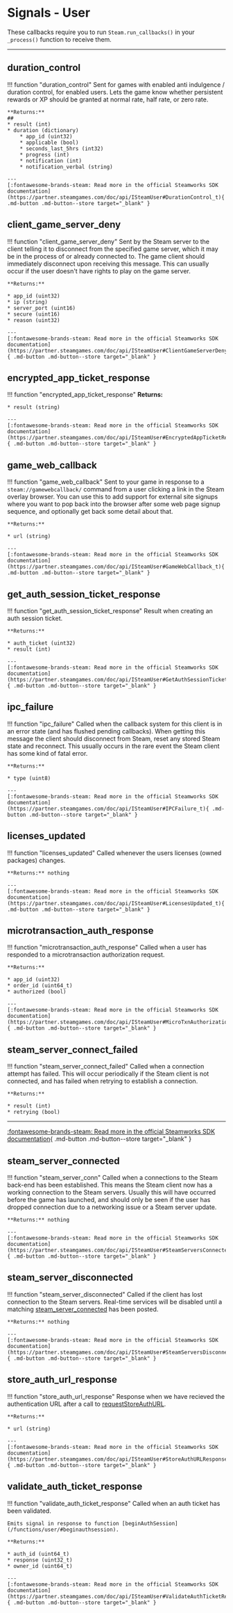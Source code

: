 # Signals - User

These callbacks require you to run ```Steam.run_callbacks()``` in your ```_process()``` function to receive them.

---

## duration_control

!!! function "duration_control"
	Sent for games with enabled anti indulgence / duration control, for enabled users. Lets the game know whether persistent rewards or XP should be granted at normal rate, half rate, or zero rate.

	**Returns:**
	## 
	* result (int)
	* duration (dictionary)
		* app_id (uint32)
		* applicable (bool)
		* seconds_last_5hrs (int32)
		* progress (int)
		* notification (int)
		* notification_verbal (string)

	---
	[:fontawesome-brands-steam: Read more in the official Steamworks SDK documentation](https://partner.steamgames.com/doc/api/ISteamUser#DurationControl_t){ .md-button .md-button--store target="_blank" }

## client_game_server_deny

!!! function "client_game_server_deny"
	Sent by the Steam server to the client telling it to disconnect from the specified game server, which it may be in the process of or already connected to. The game client should immediately disconnect upon receiving this message. This can usually occur if the user doesn't have rights to play on the game server.

	**Returns:**
			
	* app_id (uint32)
	* ip (string)
	* server_port (uint16)
	* secure (uint16)
	* reason (uint32)

	---
	[:fontawesome-brands-steam: Read more in the official Steamworks SDK documentation](https://partner.steamgames.com/doc/api/ISteamUser#ClientGameServerDeny_t){ .md-button .md-button--store target="_blank" }

## encrypted_app_ticket_response

!!! function "encrypted_app_ticket_response"
	**Returns:**

	* result (string)

	---
	[:fontawesome-brands-steam: Read more in the official Steamworks SDK documentation](https://partner.steamgames.com/doc/api/ISteamUser#EncryptedAppTicketResponse_t){ .md-button .md-button--store target="_blank" }

## game_web_callback

!!! function "game_web_callback"
	Sent to your game in response to a ```steam://gamewebcallback/``` command from a user clicking a link in the Steam overlay browser. You can use this to add support for external site signups where you want to pop back into the browser after some web page signup sequence, and optionally get back some detail about that.

	**Returns:**

	* url (string)

	---
	[:fontawesome-brands-steam: Read more in the official Steamworks SDK documentation](https://partner.steamgames.com/doc/api/ISteamUser#GameWebCallback_t){ .md-button .md-button--store target="_blank" }

## get_auth_session_ticket_response

!!! function "get_auth_session_ticket_response"
	Result when creating an auth session ticket.

	**Returns:**
		
	* auth_ticket (uint32)
	* result (int)

	---
	[:fontawesome-brands-steam: Read more in the official Steamworks SDK documentation](https://partner.steamgames.com/doc/api/ISteamUser#GetAuthSessionTicketResponse_t){ .md-button .md-button--store target="_blank" }

## ipc_failure

!!! function "ipc_failure"
	Called when the callback system for this client is in an error state (and has flushed pending callbacks). When getting this message the client should disconnect from Steam, reset any stored Steam state and reconnect. This usually occurs in the rare event the Steam client has some kind of fatal error.

	**Returns:**

	* type (uint8)

	---
	[:fontawesome-brands-steam: Read more in the official Steamworks SDK documentation](https://partner.steamgames.com/doc/api/ISteamUser#IPCFailure_t){ .md-button .md-button--store target="_blank" }

## licenses_updated

!!! function "licenses_updated"
	Called whenever the users licenses (owned packages) changes.

	**Returns:** nothing

	---
	[:fontawesome-brands-steam: Read more in the official Steamworks SDK documentation](https://partner.steamgames.com/doc/api/ISteamUser#LicensesUpdated_t){ .md-button .md-button--store target="_blank" }

## microtransaction_auth_response

!!! function "microtransaction_auth_response"
	Called when a user has responded to a microtransaction authorization request.

	**Returns:**

	* app_id (uint32)
	* order_id (uint64_t)
	* authorized (bool)

	---
	[:fontawesome-brands-steam: Read more in the official Steamworks SDK documentation](https://partner.steamgames.com/doc/api/ISteamUser#MicroTxnAuthorizationResponse_t){ .md-button .md-button--store target="_blank" }

## steam_server_connect_failed

!!! function "steam_server_connect_failed"
	Called when a connection attempt has failed. This will occur periodically if the Steam client is not connected, and has failed when retrying to establish a connection.

	**Returns:**

	* result (int)
	* retrying (bool)

---
[:fontawesome-brands-steam: Read more in the official Steamworks SDK documentation](https://partner.steamgames.com/doc/api/ISteamUser#SteamServerConnectFailure_t){ .md-button .md-button--store target="_blank" }

## steam_server_connected

!!! function "steam_server_conn"
	Called when a connections to the Steam back-end has been established. This means the Steam client now has a working connection to the Steam servers. Usually this will have occurred before the game has launched, and should only be seen if the user has dropped connection due to a networking issue or a Steam server update.

	**Returns:** nothing

	---
	[:fontawesome-brands-steam: Read more in the official Steamworks SDK documentation](https://partner.steamgames.com/doc/api/ISteamUser#SteamServersConnected_t){ .md-button .md-button--store target="_blank" }

## steam_server_disconnected

!!! function "steam_server_disconnected"
	Called if the client has lost connection to the Steam servers. Real-time services will be disabled until a matching [steam_server_connected](/signals/user/#steam_server_connected) has been posted.

	**Returns:** nothing

	---
	[:fontawesome-brands-steam: Read more in the official Steamworks SDK documentation](https://partner.steamgames.com/doc/api/ISteamUser#SteamServersDisconnected_t){ .md-button .md-button--store target="_blank" }

## store_auth_url_response

!!! function "store_auth_url_response"
	Response when we have recieved the authentication URL after a call to [requestStoreAuthURL](/functions/user/#requeststoreauthurl).

	**Returns:**

	* url (string)

	---
	[:fontawesome-brands-steam: Read more in the official Steamworks SDK documentation](https://partner.steamgames.com/doc/api/ISteamUser#StoreAuthURLResponse_t){ .md-button .md-button--store target="_blank" }

## validate_auth_ticket_response

!!! function "validate_auth_ticket_response"
	Called when an auth ticket has been validated.
	
	Emits signal in response to function [beginAuthSession](/functions/user/#beginauthsession).

	**Returns:**

	* auth_id (uint64_t)
	* response (uint32_t)
	* owner_id (uint64_t)

	---
	[:fontawesome-brands-steam: Read more in the official Steamworks SDK documentation](https://partner.steamgames.com/doc/api/ISteamUser#ValidateAuthTicketResponse_t){ .md-button .md-button--store target="_blank" }